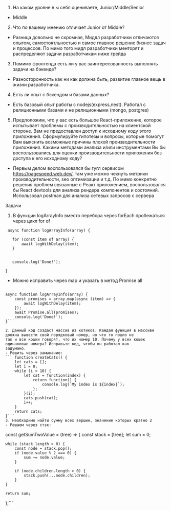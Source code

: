 1. На каком уровне в
ы себя оцениваете, Junior/Middle/Senior
- Middle
2. Что по вашему мнению отличает Junior от Middle?
- Разница довольно не скромная, Миддл разработчики отличаются опытом, самостоятльностью и самое главное решение бизнес задач и процессов. По мимо того мидл разработчики менторят и распределяют задачи разработчикам ниже грейда
3. Помимо фронтенда есть ли у вас заинтересованность выполнять задачи на бэкенде?
- Разносторонность как ни как должна быть, развитие главное вещь в жизни разработчика.
4. Есть ли опыт с бэкендом и базами данных?
- Есть базовый опыт работы с nodejs(express,nest). Работал с релиционными базами и не релиционными (mongo, postgres)
5. Предположим, что у вас есть большое React-приложение, которое испытывает проблемы с производительностью на клиентской
стороне. Вам не предоставлен доступ к исходному коду этого приложения.
Cформулируйте гипотезы и вопросы, которые помогут Вам выяснить возможные причины плохой производительности
приложения. Какими методами анализа и/или инструментами Вы бы воспользовались для оценки производительности
приложения без доступа к его исходному коду?
- Первым делом воспользовался бы гугл сервисом https://pagespeed.web.dev/, там уже можно чекнуть метрики производительности, seo оптимизации и т.д. По мимо конкретно решения проблем связанные с Реакт приложением, воспользовался бы React devtools для анализа рендера компонентов и состояний. Использовал postman для анализа сетевых запросов с сервера

Задачи
1. В функции logArrayInfo вместо перебора через forEach пробежаться через цикл for of   
 ``` 
  async function logArrayInfo(array) {

    for (const item of array) {
        await logWithDelay(item);
    }


    console.log('Done!');

}
```
- Можно исправить через map и указать в метод Promise all 
```

async function logArrayInfo(array) {
    const promises = array.map(async (item) => {
        await logWithDelay(item);
    });
    await Promise.all(promises);
    console.log('Done!');
}```

2. Данный код создаст массив из котиков. Каждая функция в массиве должна вывести свой порядковый номер, но что то пошло не
так и все кошки говорят, что их номер 10. Почему у всех кошек одинаковые номера? Исправьте код, чтобы он работал как
задумано.
- Решить через замыкание: 
``` function createCats() {
    let cats = [];
    let i = 0;
    while (i < 10) {
        let cat = function(index) {
            return function() {
                console.log(`My index is ${index}`);
            };
        }(i);
        cats.push(cat);
        i++;
    }
    return cats;
}```
3. Необходимо найти сумму всех вершин, значение которых кратно 2
- Решаем через стэк:
```
const getSumTwoValue = (tree) => {
    const stack = [tree];
    let sum = 0;

    while (stack.length > 0) {
        const node = stack.pop();
        if (node.value % 2 === 0) {
            sum += node.value;
        }

        if (node.children.length > 0) {
            stack.push(...node.children);
        }
    }

    return sum;
};```
